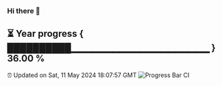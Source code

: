 ### Hi there 👋
⏳ Year progress { ██████████▁▁▁▁▁▁▁▁▁▁▁▁▁▁▁▁▁▁▁▁ } 36.00 %
---
⏰ Updated on Sat, 11 May 2024 18:07:57 GMT
![Progress Bar CI](https://github.com/Moyi321/Moyi321/workflows/Progress%20Bar%20CI/badge.svg)
